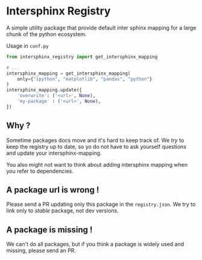 # Intersphinx Registry

A simple utility package that provide default inter sphinx mapping for a large chunk of the python ecosystem.

Usage in `conf.py`

```python
from intersphinx_registry import get_intersphinx_mapping

# ...
intersphinx_mapping = get_intersphinx_mapping(
    only={"ipython", "matplotlib", "pandas", "python"}
)
intersphinx_mapping.update({
    'overwrite': ('<url>', None),
    'my-package' : ('<url>', None),
})
```


## Why ?

Sometime packages docs move and it's hard to keep track of. We _try_ to keep the
registry up to date, so yo do not have to ask yourself questions and update your
intersphinx-mapping.

You also might not want to think about adding intersphinx mapping when you refer
to dependencies.

## A package url is wrong !

Please send a PR updating only this package in the `registry.json`. We try to
link only to _stable_ package, not dev versions.

## A package is missing !

We can't do all packages, but if you think a package is widely used and missing,
please send an PR.
